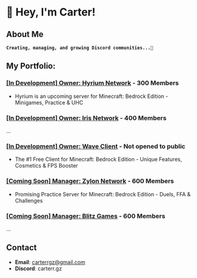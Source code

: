 # 👋 Hey, I'm Carter!

## About Me
**`Creating, managing, and growing Discord communities...🚀 `**


## My Portfolio:
### [[In Development] Owner: Hyrium Network](https://discord.hyrium.com) - 300 Members
- Hyrium is an upcoming server for Minecraft: Bedrock Edition - Minigames, Practice & UHC

### [[In Development] Owner: Iris Network](https://discord.gg/iris2024) - 400 Members
...

### [[In Development] Owner: Wave Client](https://www.youtube.com/watch?v=dQw4w9WgXcQ) - Not opened to public
- The #1 Free Client for Minecraft: Bedrock Edition - Unique Features, Cosmetics & FPS Booster

### [[Coming Soon] Manager: Zylon Network](https://discord.gg/zylon) - 600 Members
- Promising Practice Server for Minecraft: Bedrock Edition - Duels, FFA & Challenges

### [[Coming Soon] Manager: Blitz Games](https://discord.gg/playblitz) - 600 Members
...


## Contact
- **Email**: carterrgz@gmail.com
- **Discord**: carterr.gz
